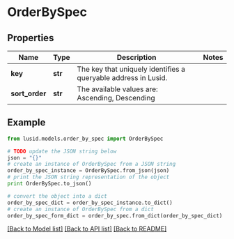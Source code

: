 # OrderBySpec


## Properties
Name | Type | Description | Notes
------------ | ------------- | ------------- | -------------
**key** | **str** | The key that uniquely identifies a queryable address in Lusid. | 
**sort_order** | **str** | The available values are: Ascending, Descending | 

## Example

```python
from lusid.models.order_by_spec import OrderBySpec

# TODO update the JSON string below
json = "{}"
# create an instance of OrderBySpec from a JSON string
order_by_spec_instance = OrderBySpec.from_json(json)
# print the JSON string representation of the object
print OrderBySpec.to_json()

# convert the object into a dict
order_by_spec_dict = order_by_spec_instance.to_dict()
# create an instance of OrderBySpec from a dict
order_by_spec_form_dict = order_by_spec.from_dict(order_by_spec_dict)
```
[[Back to Model list]](../README.md#documentation-for-models) [[Back to API list]](../README.md#documentation-for-api-endpoints) [[Back to README]](../README.md)


